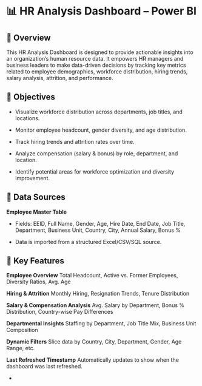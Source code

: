# 📊 HR Analysis Dashboard – Power BI
## 📝 Overview
This HR Analysis Dashboard is designed to provide actionable insights into an organization’s human resource data. It empowers HR managers and business leaders to make data-driven decisions by tracking key metrics related to employee demographics, workforce distribution, hiring trends, salary analysis, attrition, and performance.

## 🎯 Objectives
- Visualize workforce distribution across departments, job titles, and locations.

- Monitor employee headcount, gender diversity, and age distribution.

- Track hiring trends and attrition rates over time.

- Analyze compensation (salary & bonus) by role, department, and location.

- Identify potential areas for workforce optimization and diversity improvement.

## 📁 Data Sources
**Employee Master Table**
- Fields: EEID, Full Name, Gender, Age, Hire Date, End Date, Job Title, Department, Business Unit, Country, City, Annual Salary, Bonus %

- Data is imported from a structured Excel/CSV/SQL source.

## 📌 Key Features
**Employee Overview**
Total Headcount, Active vs. Former Employees, Diversity Ratios, Avg. Age

**Hiring & Attrition**
Monthly Hiring, Resignation Trends, Tenure Distribution

**Salary & Compensation Analysis**
Avg. Salary by Department, Bonus % Distribution, Country-wise Pay Differences

**Departmental Insights**
Staffing by Department, Job Title Mix, Business Unit Composition

**Dynamic Filters**
Slice data by Country, City, Department, Gender, Age Range, etc.

**Last Refreshed Timestamp**
Automatically updates to show when the dashboard was last refreshed.


- 
